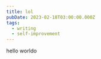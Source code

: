 ```yaml
---
title: lol
pubDate: 2023-02-18T03:00:00.000Z
tags:
  - writing
  - self-improvement
---
```


hello worldo
